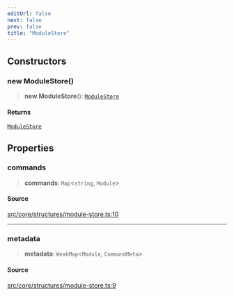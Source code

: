 ```yaml
---
editUrl: false
next: false
prev: false
title: "ModuleStore"
---
```


## Constructors

### new ModuleStore()

> **new ModuleStore**(): [`ModuleStore`](/api/classes/modulestore/)

#### Returns

[`ModuleStore`](/api/classes/modulestore/)

## Properties

### commands

> **commands**: `Map`\<`string`, `Module`\>

#### Source

[src/core/structures/module-store.ts:10](https://github.com/sern-handler/handler/blob/91b3768e376cfe22ec37d8ab44f4e4a4dfe8a1e8/src/core/structures/module-store.ts#L10)

***

### metadata

> **metadata**: `WeakMap`\<`Module`, `CommandMeta`\>

#### Source

[src/core/structures/module-store.ts:9](https://github.com/sern-handler/handler/blob/91b3768e376cfe22ec37d8ab44f4e4a4dfe8a1e8/src/core/structures/module-store.ts#L9)
